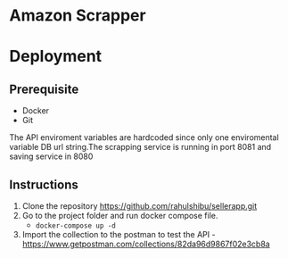 # Amazon Scrapper
# **Deployment**

## Prerequisite

- Docker
- Git

The API enviroment variables are hardcoded since only one enviromental variable DB url string.The scrapping service is running in port 8081 and saving service in 8080

## Instructions

1. Clone the repository https://github.com/rahulshibu/sellerapp.git
2. Go to the project folder and run docker compose file.
    - ```docker-compose up -d```
3. Import the collection to the postman to test the API - https://www.getpostman.com/collections/82da96d9867f02e3cb8a